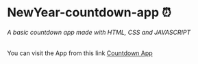 # NewYear-countdown-app :alarm_clock:

###### A basic countdown app made with HTML, CSS and JAVASCRIPT

You can visit the App from this link [Countdown App](https://arifimran5.github.io/NewYear-countdown/)
